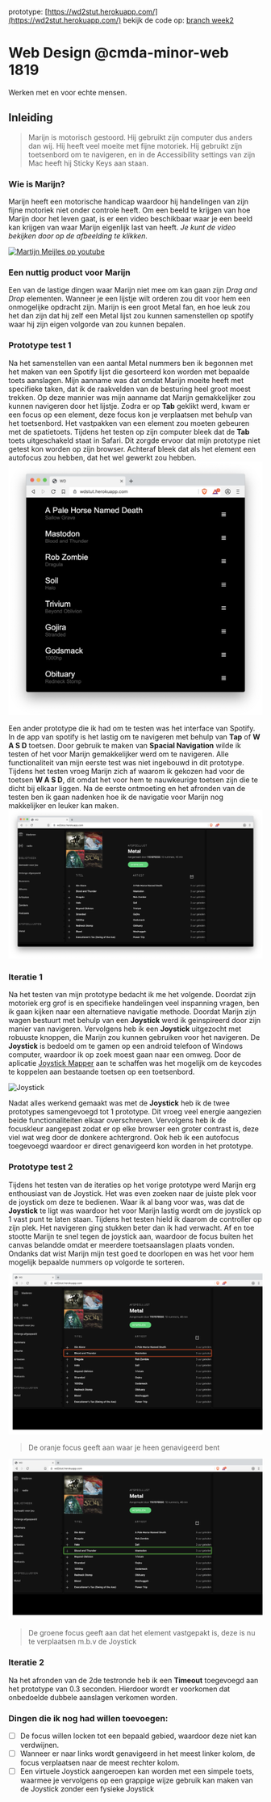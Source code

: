 prototype: [https://wd2stut.herokuapp.com/](https://wd2stut.herokuapp.com/)
bekijk de code op: [branch week2](https://github.com/RobinStut/web-design-1819/tree/week2)

# Web Design @cmda-minor-web 1819
Werken met en voor echte mensen.

## Inleiding
> Marijn is motorisch gestoord. Hij gebruikt zijn computer dus anders dan wij. Hij heeft veel moeite met fijne motoriek. Hij gebruikt zijn toetsenbord om te navigeren, en in de Accessibility settings van zijn Mac heeft hij Sticky Keys aan staan.

### Wie is Marijn?
Marijn heeft een motorische handicap waardoor hij handelingen van zijn fijne motoriek niet onder controle heeft. Om een beeld te krijgen van hoe Marijn door het leven gaat, is er een video beschikbaar waar je een beeld kan krijgen van waar Marijn eigenlijk last van heeft. *Je kunt de video bekijken door op de afbeelding te klikken.*

[![Martijn Meijles op youtube ](https://i.ytimg.com/vi/8V25yphVEIo/maxresdefault.jpg)](https://www.youtube.com/watch?v=8V25yphVEIo)

### Een nuttig product voor Marijn

Een van de lastige dingen waar Marijn niet mee om kan gaan zijn *Drag and Drop* elementen. Wanneer je een lijstje wilt orderen zou dit voor hem een onmogelijke opdracht zijn. Marijn is een groot Metal fan, en hoe leuk zou het dan zijn dat hij zelf een Metal lijst zou kunnen samenstellen op spotify waar hij zijn eigen volgorde van zou kunnen bepalen.

### Prototype test 1

Na het samenstellen van een aantal Metal nummers ben ik begonnen met het maken van een Spotify lijst die gesorteerd kon worden met bepaalde toets aanslagen. Mijn aanname was dat omdat Marijn moeite heeft met specifieke taken, dat ik de raakvelden van de besturing heel groot moest trekken. Op deze mannier was mijn aanname dat Marijn gemakkelijker zou kunnen navigeren door het lijstje. Zodra er op __Tab__ geklikt werd, kwam er een focus op een element, deze focus kon je verplaatsen met behulp van het toetsenbord. Het vastpakken van een element zou moeten gebeuren met de spatietoets. Tijdens het testen op zijn computer bleek dat de __Tab__ toets uitgeschakeld staat in Safari. Dit zorgde ervoor dat mijn prototype niet getest kon worden op zijn browser. Achteraf bleek dat als het element een autofocus zou hebben, dat het wel gewerkt zou hebben.
![prototype 1.1](p1-1.png)

Een ander prototype die ik had om te testen was het interface van Spotify. In de app van spotify is het lastig om te navigeren met behulp van __Tap__ of __W A S D__ toetsen. Door gebruik te maken van __Spacial Navigation__ wilde ik testen of het voor Marijn gemakkelijker werd om te navigeren. Alle functionaliteit van mijn eerste test was niet ingebouwd in dit prototype. Tijdens het testen vroeg Marijn zich af waarom ik gekozen had voor de toetsen __W A S D__, dit omdat het voor hem te nauwkeurige toetsen zijn die te dicht bij elkaar liggen. Na de eerste ontmoeting en het afronden van de testen ben ik gaan nadenken hoe ik de navigatie voor Marijn nog makkelijker en leuker kan maken.
![prototype 1.2](p1-2.png)

### Iteratie 1

Na het testen van mijn prototype bedacht ik me het volgende. Doordat zijn motoriek erg grof is en specifieke handelingen veel inspanning vragen, ben ik gaan kijken naar een alternatieve navigatie methode. Doordat Marijn zijn wagen bestuurt met behulp van een __Joystick__ werd ik geinspireerd door zijn manier van navigeren. Vervolgens heb ik een __Joystick__ uitgezocht met robuuste knoppen, die Marijn zou kunnen gebruiken voor het navigeren. De __Joystick__ is bedoeld om te gamen op een android telefoon of Windows computer, waardoor ik op zoek moest gaan naar een omweg. Door de aplicatie [Joystick Mapper](https://joystickmapper.com/) aan te schaffen was het mogelijk om de keycodes te koppelen aan bestaande toetsen op een toetsenbord.

![Joystick](https://www.speedlink.com/out/pictures/master/product/1/sl-650212-bkrd_rgb_001.jpg)

Nadat alles werkend gemaakt was met de __Joystick__ heb ik de twee prototypes samengevoegd tot 1 prototype. Dit vroeg veel energie aangezien beide functionaliteiten elkaar overschreven. Vervolgens heb ik de focuskleur aangepast zodat er op elke browser een groter contrast is, deze viel wat weg door de donkere achtergrond. Ook heb ik een autofocus toegevoegd waardoor er direct genavigeerd kon worden in het prototype.


### Prototype test 2

Tijdens het testen van de iteraties op het vorige prototype werd Marijn erg enthousiast van de Joystick. Het was even zoeken naar de juiste plek voor de joystick om deze te bedienen. Waar ik al bang voor was, was dat de __Joystick__ te ligt was waardoor het voor Marijn lastig wordt om de joystick op 1 vast punt te laten staan. Tijdens het testen hield ik daarom de controller op zijn plek. Het navigeren ging stukken beter dan ik had verwacht. Af en toe stootte Marijn te snel tegen de joystick aan, waardoor de focus buiten het canvas belandde omdat er meerdere toetsaanslagen plaats vonden. Ondanks dat wist Marijn mijn test goed te doorlopen en was het voor hem mogelijk bepaalde nummers op volgorde te sorteren. 

![prototype 2.1](p2-1.png)
>De oranje focus geeft aan waar je heen genavigeerd bent

![prototype 2.2](p2-2.png)
>De groene focus geeft aan dat het element vastgepakt is, deze is nu te verplaatsen m.b.v de Joystick



### Iteratie 2

Na het afronden van de 2de testronde heb ik een __Timeout__ toegevoegd aan het prototype van 0.3 seconden. Hierdoor wordt er voorkomen dat onbedoelde dubbele aanslagen verkomen worden. 

### Dingen die ik nog had willen toevoegen:

- [ ] De focus willen locken tot een bepaald gebied, waardoor deze niet kan verdwijnen.
- [ ] Wanneer er naar links wordt genavigeerd in het meest linker kolom, de focus verplaatsen naar de meest rechter kolom.
- [ ] Een virtuele Joystick aangeroepen kan worden met een simpele toets, waarmee je vervolgens op een grappige wijze gebruik kan maken van de Joystick zonder een fysieke Joystick